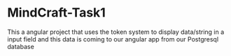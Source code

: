 # MindCraft-Task1
This a angular project that uses the token system to display data/string in a input field and this data is coming to our angular app from our Postgresql database
